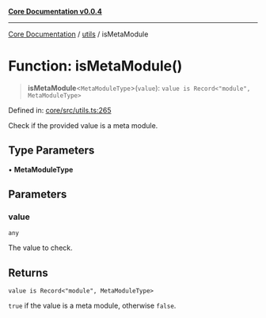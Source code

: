 [**Core Documentation v0.0.4**](../../README.md)

***

[Core Documentation](../../modules.md) / [utils](../README.md) / isMetaModule

# Function: isMetaModule()

> **isMetaModule**\<`MetaModuleType`\>(`value`): `value is Record<"module", MetaModuleType>`

Defined in: [core/src/utils.ts:265](https://github.com/stonemjs/core/blob/e4675fc5d1a8e120fdb4d54e226a2496fdda3681/src/utils.ts#L265)

Check if the provided value is a meta module.

## Type Parameters

• **MetaModuleType**

## Parameters

### value

`any`

The value to check.

## Returns

`value is Record<"module", MetaModuleType>`

`true` if the value is a meta module, otherwise `false`.
